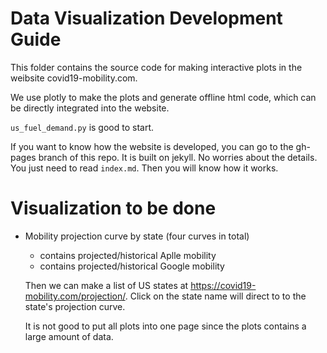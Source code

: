 # Data Visualization Development Guide

This folder contains the source code for making interactive plots in the weibsite covid19-mobility.com. 

We use plotly to make the plots and generate offline html code, which can be directly integrated into the website.

`us_fuel_demand.py` is good to start.

If you want to know how the website is developed, you can go to the gh-pages branch of this repo. It is built on jekyll. No worries about the details. You just need to read `index.md`. Then you will know how it works.

# Visualization to be done

+ Mobility projection curve by state (four curves in total)
    - contains projected/historical Aplle mobility
    - contains projected/historical Google mobility

    Then we can make a list of US states at https://covid19-mobility.com/projection/. Click on the state name will direct to to the state's projection curve.

    It is not good to put all plots into one page since the plots contains a large amount of data.